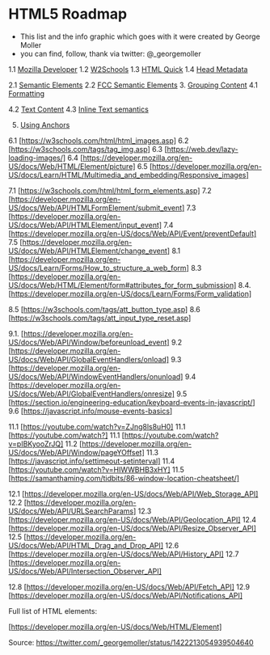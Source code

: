 # HTML5 Roadmap
- This list and the info graphic which goes with it were created by George Moller
- you can find, follow, thank via twitter: @_georgemoller 


1.1 [Mozilla Developer](https://developer.mozilla.org/en-US/docs/Web/Performance/How_browsers_work#parsing)
1.2 [W2Schools](https://w3schools.com/html/html_elements.asp)
1.3 [HTML Quick](https://htmlquick.com/tutorials/document-structure.html)
1.4 [Head Metadata](https://developer.mozilla.org/en-US/docs/Learn/HTML/Introduction_to_HTML/The_head_metadata_in_HTML)

2.1 [Semantic Elements](https://developer.mozilla.org/en-US/docs/Glossary/Semantics#semantic_elements)
2.2 [FCC Semantic Elements](https://freecodecamp.org/news/semantic-html5-elements/)
3. [Grouping Content](https://w3.org/TR/2016/REC-html51-20161101/grouping-content.html#the-p-element)
4.1 [Formatting](https://w3schools.com/html/html_formatting.asp)

4.2 [Text Content](https://developer.mozilla.org/en-US/docs/Web/HTML/Element#text_content)
4.3 [Inline Text semantics](https://developer.mozilla.org/en-US/docs/Web/HTML/Element#inline_text_semantics)

5. [Using Anchors](https://html.com/anchors-links/)

6.1 [https://w3schools.com/html/html_images.asp]
6.2 [https://w3schools.com/tags/tag_img.asp]
6.3 [https://web.dev/lazy-loading-images/]
6.4 [https://developer.mozilla.org/en-US/docs/Web/HTML/Element/picture]
6.5 [https://developer.mozilla.org/en-US/docs/Learn/HTML/Multimedia_and_embedding/Responsive_images]

7.1 [https://w3schools.com/html/html_form_elements.asp]
7.2 [https://developer.mozilla.org/en-US/docs/Web/API/HTMLFormElement/submit_event]
7.3 [https://developer.mozilla.org/en-US/docs/Web/API/HTMLElement/input_event]
7.4 [https://developer.mozilla.org/en-US/docs/Web/API/Event/preventDefault]
7.5 [https://developer.mozilla.org/en-US/docs/Web/API/HTMLElement/change_event]
8.1 [https://developer.mozilla.org/en-US/docs/Learn/Forms/How_to_structure_a_web_form]
8.3 [https://developer.mozilla.org/en-US/docs/Web/HTML/Element/form#attributes_for_form_submission]
8.4. [https://developer.mozilla.org/en-US/docs/Learn/Forms/Form_validation]

8.5 [https://w3schools.com/tags/att_button_type.asp]
8.6 [https://w3schools.com/tags/att_input_type_reset.asp]

9.1. [https://developer.mozilla.org/en-US/docs/Web/API/Window/beforeunload_event]
9.2 [https://developer.mozilla.org/en-US/docs/Web/API/GlobalEventHandlers/onload]
9.3 [https://developer.mozilla.org/en-US/docs/Web/API/WindowEventHandlers/onunload]
9.4 [https://developer.mozilla.org/en-US/docs/Web/API/GlobalEventHandlers/onresize]
9.5 [https://section.io/engineering-education/keyboard-events-in-javascript/]
9.6 [https://javascript.info/mouse-events-basics]

11.1 [https://youtube.com/watch?v=ZJng8ls8uH0]
11.1  [https://youtube.com/watch?]
11.1 [https://youtube.com/watch?v=pIBKyooZrJQ]
11.2 [https://developer.mozilla.org/en-US/docs/Web/API/Window/pageYOffset]
11.3 [https://javascript.info/settimeout-setinterval]
11.4 [https://youtube.com/watch?v=HIWWBHB3xHY]
11.5 [https://samanthaming.com/tidbits/86-window-location-cheatsheet/]

12.1 [https://developer.mozilla.org/en-US/docs/Web/API/Web_Storage_API]
12.2 [https://developer.mozilla.org/en-US/docs/Web/API/URLSearchParams]
12.3 [https://developer.mozilla.org/en-US/docs/Web/API/Geolocation_API]
12.4 [https://developer.mozilla.org/en-US/docs/Web/API/Resize_Observer_API]
12.5 [https://developer.mozilla.org/en-US/docs/Web/API/HTML_Drag_and_Drop_API]
12.6 [https://developer.mozilla.org/en-US/docs/Web/API/History_API]
12.7 [https://developer.mozilla.org/en-US/docs/Web/API/Intersection_Observer_API]

12.8 [https://developer.mozilla.org/en-US/docs/Web/API/Fetch_API]
12.9 [https://developer.mozilla.org/en-US/docs/Web/API/Notifications_API]


Full list of HTML elements: 

[https://developer.mozilla.org/en-US/docs/Web/HTML/Element]

Source: https://twitter.com/_georgemoller/status/1422213054939504640  
















